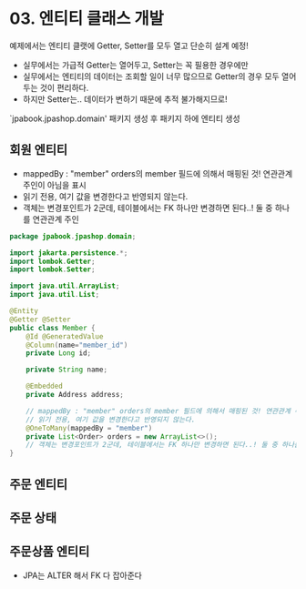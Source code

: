 # 03. 엔티티 클래스 개발
예제에서는 엔티티 클랫에 Getter, Setter를 모두 열고 단순히 설계 예정!
- 실무에서는 가급적 Getter는 열어두고, Setter는 꼭 필용한 경우에만
- 실무에서는 엔티티의 데이터는 조회할 일이 너무 많으므로 Getter의 경우 모두 열어두는 것이 편리하다.
- 하지만 Setter는.. 데이터가 변하기 때문에 추적 불가해지므로!

`jpabook.jpashop.domain' 패키지 생성 후 패키지 하에 엔티티 생성
## 회원 엔티티
- mappedBy : "member" orders의 member 필드에 의해서 매핑된 것! 연관관계 주인이 아님을 표시
- 읽기 전용, 여기 값을 변경한다고 반영되지 않는다.
- 객체는 변경포인트가 2군데, 테이블에서는 FK 하나만 변경하면 된다..! 둘 중 하나를 연관관계 주인
```java
package jpabook.jpashop.domain;

import jakarta.persistence.*;
import lombok.Getter;
import lombok.Setter;

import java.util.ArrayList;
import java.util.List;

@Entity
@Getter @Setter
public class Member {
    @Id @GeneratedValue
    @Column(name="member_id")
    private Long id;

    private String name;

    @Embedded
    private Address address;

    // mappedBy : "member" orders의 member 필드에 의해서 매핑된 것! 연관관계 주인이 아님을 표시
    // 읽기 전용, 여기 값을 변경한다고 반영되지 않는다.
    @OneToMany(mappedBy = "member")
    private List<Order> orders = new ArrayList<>();
    // 객체는 변경포인트가 2군데, 테이블에서는 FK 하나만 변경하면 된다..! 둘 중 하나를 연관관계 주인
}

```

## 주문 엔티티

## 주문 상태

## 주문상품 엔티티
- JPA는 ALTER 해서 FK 다 잡아준다